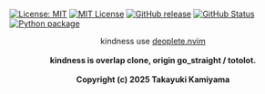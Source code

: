 [![License: MIT](https://img.shields.io/badge/License-MIT-yellow.svg)](https://opensource.org/licenses/MIT) [![MIT
License](http://img.shields.io/badge/license-MIT-blue.svg?style=flat)](
LICENSE) [![GitHub release](https://img.shields.io/github/release/takkii/kindness.svg?style=flat)](GitHub) [![GitHub Status](https://img.shields.io/github/last-commit/takkii/kindness.svg?style=flat)](GitHub) [![Python package](https://github.com/takkii/kindness/actions/workflows/python.yml/badge.svg)](https://github.com/takkii/kindness/actions/workflows/python.yml)
<br />
<div align="center">
    kindness use <a href="https://github.com/Shougo/deoplete.nvim">deoplete.nvim</a>
</div>
<br />
<div align="center">
    <b> kindness is  overlap clone, origin go_straight / totolot.</b>
</div>
<br />
<div align="center">
    <b> Copyright (c) 2025 Takayuki Kamiyama </b>
</div>
